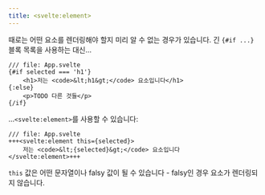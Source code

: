 ```yaml
---
title: <svelte:element>
---
```


때로는 어떤 요소를 렌더링해야 할지 미리 알 수 없는 경우가 있습니다. 긴 `{#if ...}` 블록 목록을 사용하는 대신...

```svelte
/// file: App.svelte
{#if selected === 'h1'}
	<h1>저는 <code>&lt;h1&gt;</code> 요소입니다</h1>
{:else}
	<p>TODO 다른 것들</p>
{/if}
```

...`<svelte:element>`를 사용할 수 있습니다:

```svelte
/// file: App.svelte
+++<svelte:element this={selected}>
	저는 <code>&lt;{selected}&gt;</code> 요소입니다
</svelte:element>+++
```

`this` 값은 어떤 문자열이나 falsy 값이 될 수 있습니다 - falsy인 경우 요소가 렌더링되지 않습니다.
